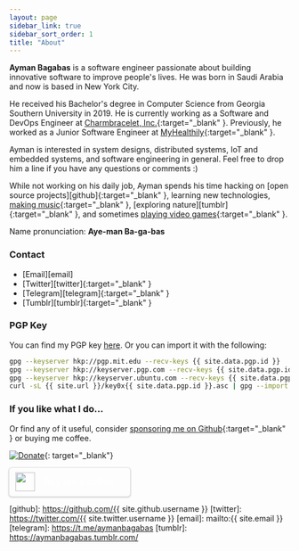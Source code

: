 ```yaml
---
layout: page
sidebar_link: true
sidebar_sort_order: 1
title: "About"
---
```


**Ayman Bagabas** is a software engineer passionate about building innovative software to improve people's lives. He was born in Saudi Arabia and now is based in New York City.

He received his Bachelor's degree in Computer Science from Georgia Southern University in 2019. He is currently working as a Software and DevOps Engineer at [Charmbracelet, Inc.](https://charm.sh/){:target="_blank" }. Previously, he worked as a Junior Software Engineer at [MyHealthily](https://myhealthily.com/){:target="_blank" }.

Ayman is interested in system designs, distributed systems, IoT and embedded systems, and software engineering in general. Feel free to drop him a line if you have any questions or comments :)

While not working on his daily job, Ayman spends his time hacking on [open source projects][github]{:target="_blank" }, learning new technologies, [making music][soundcloud]{:target="_blank" }, [exploring nature][tumblr]{:target="_blank" }, and sometimes [playing video games][steam]{:target="_blank" }.

Name pronunciation: **Aye-man Ba-ga-bas**

### Contact

- [Email][email]
- [Twitter][twitter]{:target="_blank" }
- [Telegram][telegram]{:target="_blank" }
- [Tumblr][tumblr]{:target="_blank" }

### PGP Key

You can find my PGP key <a href="/key0x{{ site.data.pgp.id }}.asc" download>here</a>. Or you can import it with the following:

```sh
gpg --keyserver hkp://pgp.mit.edu --recv-keys {{ site.data.pgp.id }}
gpg --keyserver hkp://keyserver.pgp.com --recv-keys {{ site.data.pgp.id }}
gpg --keyserver hkp://keyserver.ubuntu.com --recv-keys {{ site.data.pgp.id }}
curl -sL {{ site.url }}/key0x{{ site.data.pgp.id }}.asc | gpg --import
```

### If you like what I do...

Or find any of it useful, consider [sponsoring me on Github](https://github.com/sponsors/aymanbagabas){:target="_blank" } or buying me coffee.

[![Donate](https://www.paypalobjects.com/en_US/i/btn/btn_donate_LG.gif)](https://www.paypal.com/cgi-bin/webscr?cmd=_donations&business=7TMEEVMB4S4G8&currency_code=USD&source=url){: target="_blank"}

<style>.bmc-button img{height: 34px !important;width: 35px !important;margin-bottom: 1px !important;box-shadow: none !important;border: none !important;vertical-align: middle !important;}.bmc-button{padding: 7px 10px 7px 10px !important;line-height: 35px !important;height:51px !important;min-width:217px !important;text-decoration: none !important;display:inline-flex !important;color:#ffffff !important;background-color:var(--color-primary) !important;border-radius: 5px !important;border: 1px solid transparent !important;padding: 7px 10px 7px 10px !important;font-size: 28px !important;letter-spacing:0.6px !important;box-shadow: 0px 1px 2px rgba(190, 190, 190, 0.5) !important;-webkit-box-shadow: 0px 1px 2px 2px rgba(190, 190, 190, 0.5) !important;margin: 0 auto !important;font-family:'Cookie', cursive !important;-webkit-box-sizing: border-box !important;box-sizing: border-box !important;-o-transition: 0.3s all linear !important;-webkit-transition: 0.3s all linear !important;-moz-transition: 0.3s all linear !important;-ms-transition: 0.3s all linear !important;transition: 0.3s all linear !important;}.bmc-button:hover, .bmc-button:active, .bmc-button:focus {-webkit-box-shadow: 0px 1px 2px 2px rgba(190, 190, 190, 0.5) !important;text-decoration: none !important;box-shadow: 0px 1px 2px 2px rgba(190, 190, 190, 0.5) !important;opacity: 0.85 !important;color:#ffffff !important;}</style><link href="https://fonts.googleapis.com/css?family=Cookie" rel="stylesheet"><a class="bmc-button" target="_blank" href="https://www.buymeacoffee.com/aymanbagabas"><img src="https://cdn.buymeacoffee.com/buttons/bmc-new-btn-logo.svg" alt="Buy me a coffee"><span style="margin-left:15px;font-size:18px !important;">Buy me a coffee</span></a>

[steam]: https://steamcommunity.com/id/_2yman/
[soundcloud]: https://soundcloud.com/aymanbagabas
[github]: https://github.com/{{ site.github.username }}
[twitter]: https://twitter.com/{{ site.twitter.username }}
[email]: mailto:{{ site.email }}
[telegram]: https://t.me/aymanbagabas
[tumblr]: https://aymanbagabas.tumblr.com/